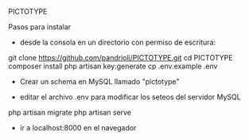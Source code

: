 PICTOTYPE

Pasos para instalar 

* desde la consola en un directorio con permiso de escritura:

git clone https://github.com/pandrioli/PICTOTYPE.git
cd PICTOTYPE
composer install
php artisan key:generate
cp .env.example .env

* Crear un schema en MySQL llamado "pictotype"

* editar el archivo .env para modificar los seteos del servidor MySQL

php artisan migrate
php artisan serve

* ir a localhost:8000 en el navegador
